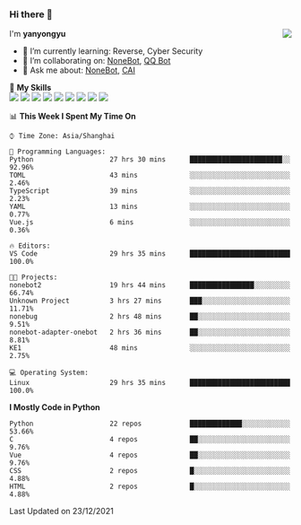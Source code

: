 ### Hi there 👋

<a href="#">
  <img align="right" src="https://github-readme-stats.vercel.app/api?username=yanyongyu&count_private=true&show_icons=true&bg_color=15,f2f7fd,E0EAFC" />
</a>

I'm **yanyongyu**

- 🌱 I’m currently learning: Reverse, Cyber Security
- 👯 I’m collaborating on: [NoneBot](https://github.com/nonebot), [QQ Bot](https://github.com/Mrs4s/go-cqhttp)
- 💬 Ask me about: [NoneBot](https://github.com/nonebot), [CAI](https://github.com/cscs181/CAI)

🌟 **My Skills**  
![](https://img.shields.io/badge/-Python-3e74a2?style=flat-square&logo=Python&logoColor=fff)
![](https://img.shields.io/badge/-Node.js-339933?style=flat-square&logo=Node.js&logoColor=fff)
![](https://img.shields.io/badge/-Vue-4fc08d?style=flat-square&logo=Vue.js&logoColor=fff)
![](https://img.shields.io/badge/-React-2d98ce?style=flat-square&logo=React&logoColor=fff)
![](https://img.shields.io/badge/-Docker-2496ED?style=flat-square&logo=Docker&logoColor=fff)
![](https://img.shields.io/badge/-Linux-000000?style=flat-square&logo=Linux&logoColor=fff)
![](https://img.shields.io/badge/-MySQL-4479A1?style=flat-square&logo=MySQL&logoColor=fff)
![](https://img.shields.io/badge/-Redis-DC382D?style=flat-square&logo=Redis&logoColor=fff)
![](https://img.shields.io/badge/-MongoDB-47A248?style=flat-square&logo=MongoDB&logoColor=fff)

<!--START_SECTION:waka-->
📊 **This Week I Spent My Time On** 

```text
⌚︎ Time Zone: Asia/Shanghai

💬 Programming Languages: 
Python                   27 hrs 30 mins      ███████████████████████░░   92.96% 
TOML                     43 mins             ░░░░░░░░░░░░░░░░░░░░░░░░░   2.46% 
TypeScript               39 mins             ░░░░░░░░░░░░░░░░░░░░░░░░░   2.23% 
YAML                     13 mins             ░░░░░░░░░░░░░░░░░░░░░░░░░   0.77% 
Vue.js                   6 mins              ░░░░░░░░░░░░░░░░░░░░░░░░░   0.36%

🔥 Editors: 
VS Code                  29 hrs 35 mins      █████████████████████████   100.0%

🐱‍💻 Projects: 
nonebot2                 19 hrs 44 mins      ████████████████░░░░░░░░░   66.74% 
Unknown Project          3 hrs 27 mins       ███░░░░░░░░░░░░░░░░░░░░░░   11.71% 
nonebug                  2 hrs 48 mins       ██░░░░░░░░░░░░░░░░░░░░░░░   9.51% 
nonebot-adapter-onebot   2 hrs 36 mins       ██░░░░░░░░░░░░░░░░░░░░░░░   8.81% 
KE1                      48 mins             ░░░░░░░░░░░░░░░░░░░░░░░░░   2.75%

💻 Operating System: 
Linux                    29 hrs 35 mins      █████████████████████████   100.0%

```

**I Mostly Code in Python** 

```text
Python                   22 repos            █████████████░░░░░░░░░░░░   53.66% 
C                        4 repos             ██░░░░░░░░░░░░░░░░░░░░░░░   9.76% 
Vue                      4 repos             ██░░░░░░░░░░░░░░░░░░░░░░░   9.76% 
CSS                      2 repos             █░░░░░░░░░░░░░░░░░░░░░░░░   4.88% 
HTML                     2 repos             █░░░░░░░░░░░░░░░░░░░░░░░░   4.88%

```



 Last Updated on 23/12/2021
<!--END_SECTION:waka-->
